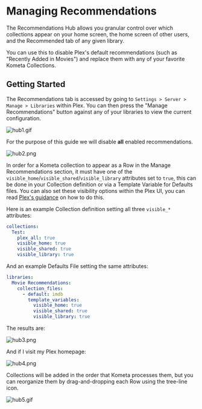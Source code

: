 # Managing Recommendations

The Recommendations Hub allows you granular control over which collections appear on your home screen, the home screen of other users, and the Recommended tab of any given library.

You can use this to disable Plex's default recommendations (such as "Recently Added in Movies") and replace them with any of your favorite Kometa Collections.


## Getting Started

The Recommendations tab is accessed by going to `Settings > Server > Manage > Libraries` within Plex. You can then press the "Manage Recommendations" button against any of your libraries to view the current configuration.

![hub1.gif](images/hub1.gif)

For the purpose of this guide we will disable **all** enabled recommendations.

![hub2.png](images/hub2.png)

In order for a Kometa collection to appear as a Row in the Manage Recommendations section, it must have one of the `visible_home`/`visible_shared`/`visible_library` attributes set to `true`, this can be done in your Collection definition or via a Template Variable for Defaults files. You can also set these visibility options within the Plex UI, you can read [Plex's guidance](https://support.plex.tv/articles/manage-recommendations/) on how to do this. 

Here is an example Collection definition setting all three `visible_*` attributes:

```yaml
collections:
  Test:
    plex_all: true
    visible_home: true
    visible_shared: true
    visible_library: true
```

And an example Defaults File setting the same attributes:
```yaml
libraries:
  Movie Recommendations:
    collection_files:
      - default: imdb
        template_variables:
          visible_home: true
          visible_shared: true
          visible_library: true
```

The results are:

![hub3.png](images/hub3.png)

And if I visit my Plex homepage:

![hub4.png](images/hub4.png)

Collections will be added in the order that Kometa processes them, but you can reorganize them by drag-and-dropping each Row using the tree-line icon.

![hub5.gif](images/hub5.gif)

